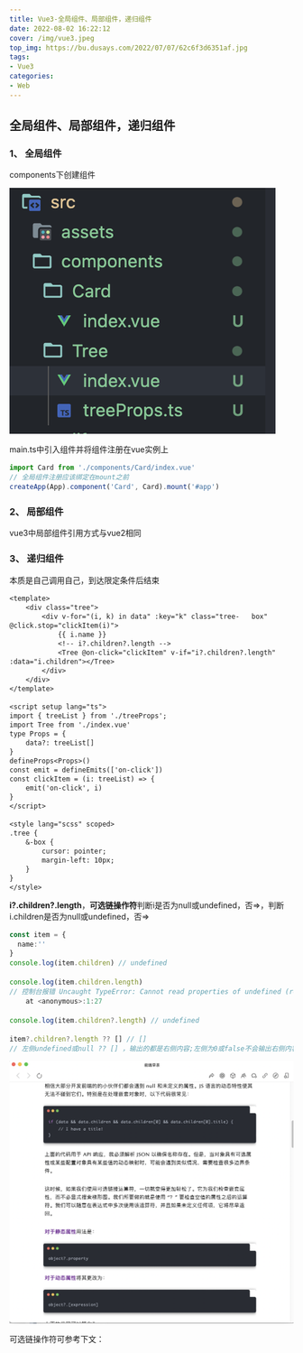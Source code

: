 ```yaml
---
title: Vue3-全局组件、局部组件，递归组件
date: 2022-08-02 16:22:12
cover: /img/vue3.jpeg
top_img: https://bu.dusays.com/2022/07/07/62c6f3d6351af.jpg
tags:
- Vue3
categories:
- Web
---
```


## 全局组件、局部组件，递归组件

### 1、 全局组件

components下创建组件

![](Vue3-全局组件、局部组件，递归组件/quanju.png)

main.ts中引入组件并将组件注册在vue实例上

```ts
import Card from './components/Card/index.vue'
// 全局组件注册应该绑定在mount之前
createApp(App).component('Card', Card).mount('#app')
```

### 2、 局部组件

vue3中局部组件引用方式与vue2相同

### 3、 递归组件

本质是自己调用自己，到达限定条件后结束

```vue
<template>
    <div class="tree">
        <div v-for="(i, k) in data" :key="k" class="tree-	box" @click.stop="clickItem(i)">
            {{ i.name }}
            <!-- i?.children?.length -->
            <Tree @on-click="clickItem" v-if="i?.children?.length" :data="i.children"></Tree>
        </div>
    </div>
</template>

<script setup lang="ts">
import { treeList } from './treeProps';
import Tree from './index.vue'
type Props = {
    data?: treeList[]
}
defineProps<Props>()
const emit = defineEmits(['on-click'])
const clickItem = (i: treeList) => {
    emit('on-click', i)
}
</script>

<style lang="scss" scoped>
.tree {
    &-box {
        cursor: pointer;
        margin-left: 10px;
    }
}
</style>
```

**i?.children?.length**，**可选链操作符**判断i是否为null或undefined，否=>，判断i.children是否为null或undefined，否=>

```ts
const item = {
  name:''
}
console.log(item.children) // undefined

console.log(item.children.length) 
// 控制台报错 Uncaught TypeError: Cannot read properties of undefined (reading 'length')
    at <anonymous>:1:27

console.log(item.children?.length) // undefined

item?.children?.length ?? [] // []
// 左侧undefined或null ?? [] ，输出的都是右侧内容;左侧为0或false不会输出右侧内容
```

![](Vue3-全局组件、局部组件，递归组件/运算符.png)

可选链操作符可参考下文：

[https://developer.mozilla.org/zh-CN/docs/Web/JavaScript/Reference/Operators/Optional_chaining]: 
[https://mp.weixin.qq.com/s/LUvuYpOmr4AFSQSsKWPzFQ]: 
